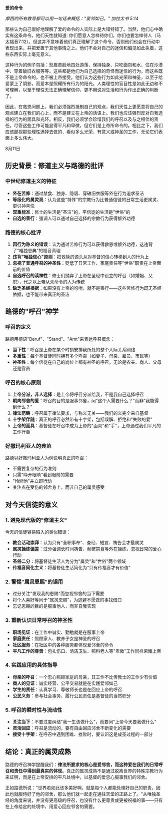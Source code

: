 **爱的命令**

*摩西的所有教导都可以用一句话来概括："爱邻如己。"*
*加拉太书 5:14*

那些认为自己很好地理解了爱的命令的人实际上是大错特错了。当然，他们心中确实有这条命令。他们天性就知道: 你们愿意人怎样待你们，你们也要怎样待人（马太福音7:12）。但这并不意味着他们真正理解了这个命令，否则他们也会在行动中表现出来，并把爱置于其他事情之上。他们不会对自己的迷信和偏见如此执着，这些东西实际上毫无意义。

这种行为的例子包括：愁眉苦脸地四处游荡、保持独身、只吃面包和水、住在沙漠中、穿着破旧衣服等等。这些都是他们为自己选择的奇怪而迷信的行为，而这些既不是上帝命令的，也不被上帝接受。他们认为这些行为如此光荣和神圣，以至于给爱蒙上了阴影，而爱本是照耀所有行为的阳光。人类理性的盲目性是如此无边和不可理解，以至于理性无法正确理解信仰，更不用说对生活和行为作出正确的判断了。

因此，在救恩问题上，我们必须强烈抵制自己的观点，我们天性上更愿意将自己的观点建立在我们的心上，而不是建立在上帝的话语上。我们也应该强烈反对自我选择的行为的面具和光环。相反，我们必须学会珍惜我们的呼召以及与之相伴的责任。尽管这些工作可能显得平凡和卑微，但它们是上帝所命令的。相比之下，我们应该鄙视那些理性选择去做的、看似多么光荣、有意义或神圣的工作，无论它们表面上多么伟大。

8月11日

## 历史背景：修道主义与路德的批评

### 中世纪修道主义的特征

- **外在苦修**：通过禁食、独身、隐居、穿破旧衣服等外在行为追求圣洁
- **等级化的属灵观**：认为这些"特殊"的宗教行为比普通信徒的日常生活更属灵、更讨神喜悦
- **双重标准**：修士的生活是"圣洁"的，平信徒的生活是"世俗"的
- **自选的善行**：强调人可以通过自己选择的宗教行为获得额外功德

### 路德的核心批评

1. **因行为称义的错误**：认为通过苦修行为可以获得救恩或额外功德，这违背了"唯独恩典"的福音真理
2. **违背"唯独信心"原则**：把救赎的源头从对基督的信心转移到人的行为上
3. **忽视了普通呼召的神圣性**：贬低了日常工作、家庭责任等"世俗"职责在上帝面前的价值
4. **自选呼召的渎神性**：修士们抛弃了上帝在圣经中设立的呼召（如婚姻、父职），代之以上帝从未命令的人为传统
5. **缺乏圣经根据**：如果没有上帝的吩咐，就不是善行——这些苦修行为既无圣经依据，也不能带来真正的圣洁

## 路德的"呼召"神学

### 呼召的定义

路德用德语"Beruf"、"Stand"、"Amt"来表达呼召概念：

- **当下性**：呼召是上帝在某个时刻安排我所处的整个人际关系网络
- **多重性**：每个基督徒同时拥有多个呼召（如妻子、母亲、雇员、市民等）
- **神圣性**：每个信徒在自己的岗位上都有神圣的呼召，无论是农夫、商人、父母还是官员

### 呼召的核心原则

1. **上帝分派，非人选择**：是上帝将呼召分派给我，不是我自己选择呼召
2. **朝向邻舍的爱**：呼召的目的是服事邻舍，问"这个人需要什么？"而非"我能得到什么？"
3. **律法范畴**：呼召属于律法要求，与称义无关——我们的义完全来自基督
4. **十字架伴随**：真正的呼召必然带有十字架，包括误解、拒绝和"失败的爱"
5. **上帝的面具**：基督徒在呼召中成为上帝的"面具"和"手"，上帝通过我们平凡的工作行善

### 好撒玛利亚人的典范

路德以好撒玛利亚人为例说明真正的呼召：

- 不需要复杂的行为准则
- 只需"睁开眼睛"看到眼前的需要
- "怜悯他"并立即行动
- 关注点在受伤的邻舍身上，而非自己的属灵感受

## 对今天信徒的意义

### 1. 避免现代版的"修道主义"

今天的信徒容易陷入的类似错误：

- **教会活动崇拜**：认为只有"全职事奉"、查经、短宣、祷告会才最属灵
- **属灵操练偏差**：过分强调长时间祷告、频繁禁食等外在操练，忽视日常的爱心行动
- **圣俗二分**：将基督徒生活人为分为"属灵"和"世俗"两个领域
- **传福音简化主义**：将基督徒生活简化为"只有传福音才有价值"

### 2. 警惕"属灵恩赐"的误用

- 过分关注"发现我的恩赐"而忽视邻舍的当下需要
- 将个人喜好等同于"属灵恩赐"，为逃避不愿做的事找借口
- 忘记恩赐的目的是服事他人，而非自我实现

### 3. 重新认识日常呼召的神圣性

- **职场见证**：在工作中诚实、勤勉就是在服事上帝
- **家庭责任**：照顾家人、教养子女是神圣的呼召
- **社区服务**：在社区中的各种服务都体现爱邻舍的命令
- **平凡工作的尊贵**：包扎伤口、清洁卫生、照料老人等"卑微"工作同样荣耀上帝

### 4. 实践应用的具体指导

- **母亲的呼召**：一个忠心照顾家庭的母亲，其工作不比传教士的工作少有价值
- **商人的见证**：诚实经营、公平交易就是在实践爱邻如己
- **学生的责任**：认真学习、尊敬师长也是在回应上帝的呼召
- **公民义务**：参与社会事务、履行公民责任是基督徒的当然职分

### 5. 呼召的瞬时性与流动性

- **关注当下**：不要过度纠结"我一生该做什么"，而要问"上帝今天要我做什么"
- **灵活回应**：呼召是流动的，要有自由回应邻舍不断变化的需要
- **接受十字架**：在呼召中遇到困难、挫败时，要认识这是成圣过程的一部分

## 结论：真正的属灵成熟

路德的呼召神学提醒我们：**律法所要求的核心是爱邻舍，而这种爱在我们的日常呼召和责任中得到最真实的体现**。真正的属灵成熟不是通过脱离世界的特殊宗教行为来证明，而是在上帝安排的平凡处境中，以基督的爱忠心服事我们的邻舍。

正如路德所说："世界若如此该多美好啊，就是每个人都能处理好自己的职责，因此也就服侍好了他的邻舍，那么他们就一起走在通往天堂的正路上了。"从唯独圣经的角度来说，并没有更高级的呼召，也没有什么更尊贵或更被祝福的事——只有在上帝给定的处境中，用爱心回应邻舍的需要。